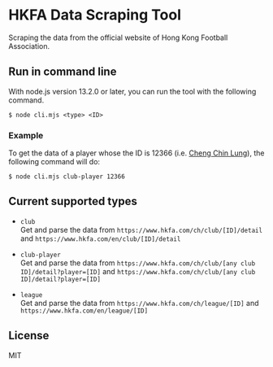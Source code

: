 # HKFA Data Scraping Tool
Scraping the data from the official website of Hong Kong Football Association.

## Run in command line
With node.js version 13.2.0 or later, you can run the tool with the following command.

    $ node cli.mjs <type> <ID>

### Example
To get the data of a player whose the ID is 12366 (i.e. [Cheng Chin Lung](https://www.hkfa.com/en/club/4/detail?player=12366)), the following command will do:

    $ node cli.mjs club-player 12366

## Current supported types
* `club`<br>
  Get and parse the data from `https://www.hkfa.com/ch/club/[ID]/detail` and `https://www.hkfa.com/en/club/[ID]/detail`

* `club-player`<br>
  Get and parse the data from `https://www.hkfa.com/ch/club/[any club ID]/detail?player=[ID]` and `https://www.hkfa.com/ch/club/[any club ID]/detail?player=[ID]`

* `league`<br>
  Get and parse the data from `https://www.hkfa.com/ch/league/[ID]` and `https://www.hkfa.com/en/league/[ID]`

## License
MIT
